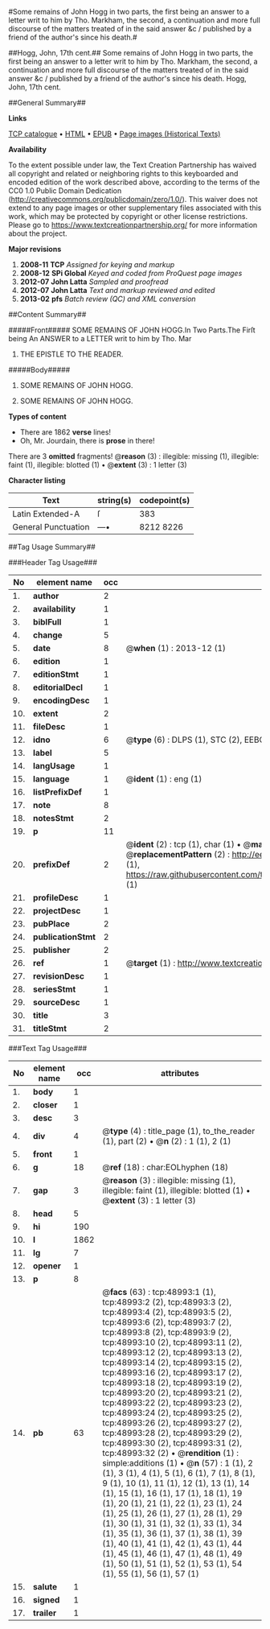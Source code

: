 #Some remains of John Hogg in two parts, the first being an answer to a letter writ to him by Tho. Markham, the second, a continuation and more full discourse of the matters treated of in the said answer &c / published by a friend of the author's since his death.#

##Hogg, John, 17th cent.##
Some remains of John Hogg in two parts, the first being an answer to a letter writ to him by Tho. Markham, the second, a continuation and more full discourse of the matters treated of in the said answer &c / published by a friend of the author's since his death.
Hogg, John, 17th cent.

##General Summary##

**Links**

[TCP catalogue](http://www.ota.ox.ac.uk/tcp/)  • 
[HTML](http://tei.it.ox.ac.uk/tcp/Texts-HTML/free/A44/A44112.html)  • 
[EPUB](http://tei.it.ox.ac.uk/tcp/Texts-EPUB/free/A44/A44112.epub) • 
[Page images (Historical Texts)](https://historicaltexts.jisc.ac.uk/eebo-11779860e)

**Availability**

To the extent possible under law, the Text Creation Partnership has waived all copyright and related or neighboring rights to this keyboarded and encoded edition of the work described above, according to the terms of the CC0 1.0 Public Domain Dedication (http://creativecommons.org/publicdomain/zero/1.0/). This waiver does not extend to any page images or other supplementary files associated with this work, which may be protected by copyright or other license restrictions. Please go to https://www.textcreationpartnership.org/ for more information about the project.

**Major revisions**

1. __2008-11__ __TCP__ *Assigned for keying and markup*
1. __2008-12__ __SPi Global__ *Keyed and coded from ProQuest page images*
1. __2012-07__ __John Latta__ *Sampled and proofread*
1. __2012-07__ __John Latta__ *Text and markup reviewed and edited*
1. __2013-02__ __pfs__ *Batch review (QC) and XML conversion*

##Content Summary##

#####Front#####
SOME REMAINS OF JOHN HOGG.In Two Parts.The Firſt being An ANSWER to a LETTER writ to him by Tho. Mar
1. THE EPISTLE TO THE READER.

#####Body#####

1. SOME REMAINS OF JOHN HOGG.

1. SOME REMAINS OF JOHN HOGG.

**Types of content**

  * There are 1862 **verse** lines!
  * Oh, Mr. Jourdain, there is **prose** in there!

There are 3 **omitted** fragments! 
 @__reason__ (3) : illegible: missing (1), illegible: faint (1), illegible: blotted (1)  •  @__extent__ (3) : 1 letter (3)

**Character listing**


|Text|string(s)|codepoint(s)|
|---|---|---|
|Latin Extended-A|ſ|383|
|General Punctuation|—•|8212 8226|

##Tag Usage Summary##

###Header Tag Usage###

|No|element name|occ|attributes|
|---|---|---|---|
|1.|__author__|2||
|2.|__availability__|1||
|3.|__biblFull__|1||
|4.|__change__|5||
|5.|__date__|8| @__when__ (1) : 2013-12 (1)|
|6.|__edition__|1||
|7.|__editionStmt__|1||
|8.|__editorialDecl__|1||
|9.|__encodingDesc__|1||
|10.|__extent__|2||
|11.|__fileDesc__|1||
|12.|__idno__|6| @__type__ (6) : DLPS (1), STC (2), EEBO-CITATION (1), OCLC (1), VID (1)|
|13.|__label__|5||
|14.|__langUsage__|1||
|15.|__language__|1| @__ident__ (1) : eng (1)|
|16.|__listPrefixDef__|1||
|17.|__note__|8||
|18.|__notesStmt__|2||
|19.|__p__|11||
|20.|__prefixDef__|2| @__ident__ (2) : tcp (1), char (1)  •  @__matchPattern__ (2) : ([0-9\-]+):([0-9IVX]+) (1), (.+) (1)  •  @__replacementPattern__ (2) : http://eebo.chadwyck.com/downloadtiff?vid=$1&page=$2 (1), https://raw.githubusercontent.com/textcreationpartnership/Texts/master/tcpchars.xml#$1 (1)|
|21.|__profileDesc__|1||
|22.|__projectDesc__|1||
|23.|__pubPlace__|2||
|24.|__publicationStmt__|2||
|25.|__publisher__|2||
|26.|__ref__|1| @__target__ (1) : http://www.textcreationpartnership.org/docs/. (1)|
|27.|__revisionDesc__|1||
|28.|__seriesStmt__|1||
|29.|__sourceDesc__|1||
|30.|__title__|3||
|31.|__titleStmt__|2||


###Text Tag Usage###

|No|element name|occ|attributes|
|---|---|---|---|
|1.|__body__|1||
|2.|__closer__|1||
|3.|__desc__|3||
|4.|__div__|4| @__type__ (4) : title_page (1), to_the_reader (1), part (2)  •  @__n__ (2) : 1 (1), 2 (1)|
|5.|__front__|1||
|6.|__g__|18| @__ref__ (18) : char:EOLhyphen (18)|
|7.|__gap__|3| @__reason__ (3) : illegible: missing (1), illegible: faint (1), illegible: blotted (1)  •  @__extent__ (3) : 1 letter (3)|
|8.|__head__|5||
|9.|__hi__|190||
|10.|__l__|1862||
|11.|__lg__|7||
|12.|__opener__|1||
|13.|__p__|8||
|14.|__pb__|63| @__facs__ (63) : tcp:48993:1 (1), tcp:48993:2 (2), tcp:48993:3 (2), tcp:48993:4 (2), tcp:48993:5 (2), tcp:48993:6 (2), tcp:48993:7 (2), tcp:48993:8 (2), tcp:48993:9 (2), tcp:48993:10 (2), tcp:48993:11 (2), tcp:48993:12 (2), tcp:48993:13 (2), tcp:48993:14 (2), tcp:48993:15 (2), tcp:48993:16 (2), tcp:48993:17 (2), tcp:48993:18 (2), tcp:48993:19 (2), tcp:48993:20 (2), tcp:48993:21 (2), tcp:48993:22 (2), tcp:48993:23 (2), tcp:48993:24 (2), tcp:48993:25 (2), tcp:48993:26 (2), tcp:48993:27 (2), tcp:48993:28 (2), tcp:48993:29 (2), tcp:48993:30 (2), tcp:48993:31 (2), tcp:48993:32 (2)  •  @__rendition__ (1) : simple:additions (1)  •  @__n__ (57) : 1 (1), 2 (1), 3 (1), 4 (1), 5 (1), 6 (1), 7 (1), 8 (1), 9 (1), 10 (1), 11 (1), 12 (1), 13 (1), 14 (1), 15 (1), 16 (1), 17 (1), 18 (1), 19 (1), 20 (1), 21 (1), 22 (1), 23 (1), 24 (1), 25 (1), 26 (1), 27 (1), 28 (1), 29 (1), 30 (1), 31 (1), 32 (1), 33 (1), 34 (1), 35 (1), 36 (1), 37 (1), 38 (1), 39 (1), 40 (1), 41 (1), 42 (1), 43 (1), 44 (1), 45 (1), 46 (1), 47 (1), 48 (1), 49 (1), 50 (1), 51 (1), 52 (1), 53 (1), 54 (1), 55 (1), 56 (1), 57 (1)|
|15.|__salute__|1||
|16.|__signed__|1||
|17.|__trailer__|1||
